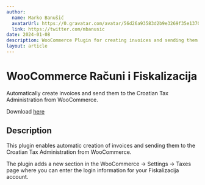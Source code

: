 ```yaml
---
author:
  name: Marko Banušić
  avatarUrl: https://0.gravatar.com/avatar/56d26a93583d2b9e3269f35e1370b6619e83e84e446c09b7fd32b69507586697?size=512
  link: https://twitter.com/mbanusic
date: 2024-01-08
description: WooCommerce Plugin for creating invoices and sending them to the Croatian Tax Administration
layout: article
---
```


# WooCommerce Računi i Fiskalizacija

Automatically create invoices and send them to the Croatian Tax Administration from WooCommerce.

Download [here](https://github.com/ne-znam/woocommerce-racuni-fiskalizacija)

## Description

This plugin enables automatic creation of invoices and sending them to the Croatian Tax Administration from WooCommerce.

The plugin adds a new section in the WooCommerce -> Settings -> Taxes page where you can enter the login information for your Fiskalizacija account.

